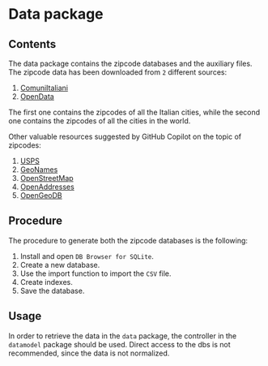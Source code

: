 # Data package

## Contents
The data package contains the zipcode databases and the auxiliary files.
The zipcode data has been downloaded from `2` different sources:

1. [ComuniItaliani](http://lab.comuni-italiani.it/files/listacomuni.zip)
2. [OpenData](https://data.opendatasoft.com/explore/dataset/geonames-postal-code%40public/export/)

The first one contains the zipcodes of all the Italian cities, while the second one contains the 
zipcodes of all the cities in the world.

Other valuable resources suggested by GitHub Copilot on the topic of zipcodes:

1. [USPS](http://www.usps.com/ncsc/lookups/usps_abbreviations.html)
2. [GeoNames](http://download.geonames.org/export/zip/)
3. [OpenStreetMap](http://download.geonames.org/export/zip/)
4. [OpenAddresses](http://results.openaddresses.io/)
5. [OpenGeoDB](http://download.geonames.org/export/zip/)

## Procedure
The procedure to generate both the zipcode databases is the following:

1. Install and open `DB Browser for SQLite`.
2. Create a new database.
3. Use the import function to import the `CSV` file.
4. Create indexes.
5. Save the database.

## Usage
In order to retrieve the data in the `data` package, the controller
in the `datamodel` package should be used. Direct access to the dbs
is not recommended, since the data is not normalized.
